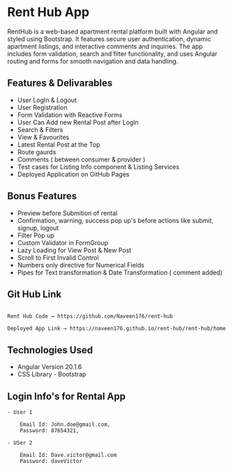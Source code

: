# Rent Hub App

RentHub is a web-based apartment rental platform built with Angular and styled using Bootstrap. It features secure user authentication, dynamic apartment listings, and interactive comments and inquiries. The app includes form validation, search and filter functionality, and uses Angular routing and forms for smooth navigation and data handling.


## Features &  Delivarables
-  User LogIn & Logout
-  User Registration
-  Form Validation with Reactive Forms
-  User Can Add new Rental Post after LogIn
-  Search & Filters
-  View & Favourites
-  Latest Rental Post at the Top
-  Route gaurds
-  Comments ( between consumer & provider )
-  Test cases for Listing Info component & Listing Services
-  Deployed Application on GitHub Pages

## Bonus Features
- Preview before Submition of rental
- Confirmation, warning, success pop up's before actions like submit, signup, logout
- Filter Pop up
- Custom Validator in FormGroup
- Lazy Loading for View Post & New Post
- Scroll to First Invalid Control
- Numbers only directive for Numerical Fields
- Pipes for Text transformation & Date Transformation ( comment added)

## Git Hub Link
```

Rent Hub Code → https://github.com/Naveen176/rent-hub

Deployed App Link → https://naveen176.github.io/rent-hub/rent-hub/home

```
## Technologies Used
- Angular Version 20.1.6
- CSS Library - Bootstrap

## Login Info's for Rental App
```
- User 1

    Email Id: John.doe@gmail.com,
    Password: 87654321,

- USer 2 

    Email Id: Dave.victor@gmail.com
    Password: daveVictor
```